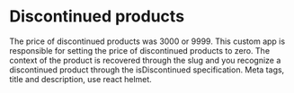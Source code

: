 # Discontinued products

The price of discontinued products was 3000 or 9999.
This custom app is responsible for setting the price of discontinued products to zero. 
The context of the product is recovered through the slug and you recognize a discontinued product through the isDiscontinued specification.
Meta tags, title and description, use react helmet.
